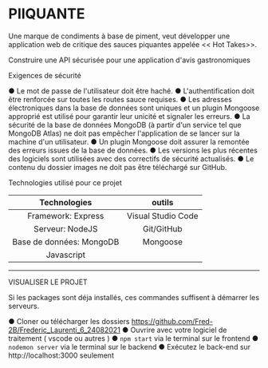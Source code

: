 # PIIQUANTE

Une marque de condiments à base de piment, veut développer une application web de critique
des sauces piquantes appelée << Hot Takes>>.

Construire une API sécurisée pour une application d'avis gastronomiques

Exigences de sécurité

● Le mot de passe de l'utilisateur doit être haché.
● L'authentification doit être renforcée sur toutes les routes sauce requises.
● Les adresses électroniques dans la base de données sont uniques et un
plugin Mongoose approprié est utilisé pour garantir leur unicité et signaler
les erreurs.
● La sécurité de la base de données MongoDB (à partir d'un service tel que
MongoDB Atlas) ne doit pas empêcher l'application de se lancer sur la
machine d'un utilisateur.
● Un plugin Mongoose doit assurer la remontée des erreurs issues de la base
de données.
● Les versions les plus récentes des logiciels sont utilisées avec des correctifs
de sécurité actualisés.
● Le contenu du dossier images ne doit pas être téléchargé sur GitHub.

Technologies utilisé pour ce projet


|       Technologies          |       outils          |
|:---------------------------:|:---------------------:|
| Framework: Express          | Visual Studio Code    |
| Serveur: NodeJS             | Git/GitHub            |
| Base de données: MongoDB    | Mongoose              |
| Javascript                  |                       |
-------------------------------------------------------

VISUALISER LE PROJET

Si les packages sont déja installés, ces commandes suffisent à démarrer les serveurs.

● Cloner ou télécharger les dossiers
  https://github.com/Fred-2B/Frederic_Laurenti_6_24082021
● Ouvrire avec votre logiciel de traitement ( vscode ou autres )
● `npm start` via le terminal sur le frontend
● `nodemon server` via le terminal sur le backend
● Exécutez le back-end sur http://localhost:3000 seulement



	


